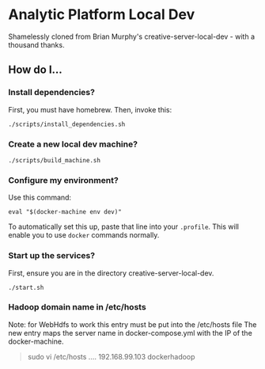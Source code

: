# Analytic Platform Local Dev

Shamelessly cloned from Brian Murphy's creative-server-local-dev - with a thousand thanks.

## How do I...

### Install dependencies?

First, you must have homebrew. Then, invoke this:

    ./scripts/install_dependencies.sh

### Create a new local dev machine?

    ./scripts/build_machine.sh

### Configure my environment?

Use this command:

    eval "$(docker-machine env dev)"

To automatically set this up, paste that line into your `.profile`. This will enable you to use `docker`
commands normally.

### Start up the services?

First, ensure you are in the directory creative-server-local-dev.

    ./start.sh
    
### Hadoop domain name in /etc/hosts
Note: for WebHdfs to work this entry must be put into the /etc/hosts file
The new entry maps the server name in docker-compose.yml
with the IP of the docker-machine.

> sudo vi /etc/hosts
....
192.168.99.103  dockerhadoop 
